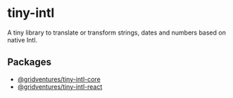 # tiny-intl

A tiny library to translate or transform strings, dates and numbers based on native Intl.

## Packages

- [@gridventures/tiny-intl-core](./packages/tiny-intl-core)
- [@gridventures/tiny-intl-react](./packages/tiny-intl-react)
